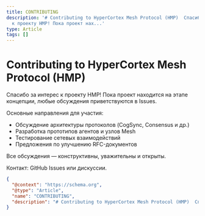 ```yaml
---
title: CONTRIBUTING
description: '# Contributing to HyperCortex Mesh Protocol (HMP)  Спасибо за интерес
  к проекту HMP! Пока проект нах...'
type: Article
tags: []
---
```


# Contributing to HyperCortex Mesh Protocol (HMP)

Спасибо за интерес к проекту HMP! Пока проект находится на этапе концепции, любые обсуждения приветствуются в Issues.

Основные направления для участия:
- Обсуждение архитектуры протоколов (CogSync, Consensus и др.)
- Разработка прототипов агентов и узлов Mesh
- Тестирование сетевых взаимодействий
- Предложения по улучшению RFC-документов

Все обсуждения — конструктивны, уважительны и открыты.

Контакт: GitHub Issues или дискуссии.


```json
{
  "@context": "https://schema.org",
  "@type": "Article",
  "name": "CONTRIBUTING",
  "description": "# Contributing to HyperCortex Mesh Protocol (HMP)  Спасибо за интерес к проекту HMP! Пока проект нах..."
}
```
